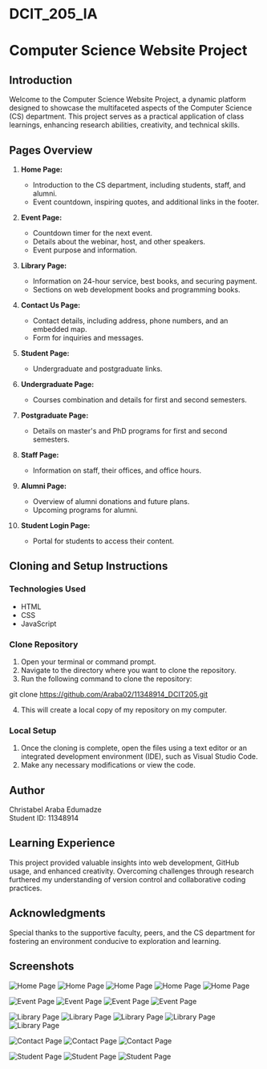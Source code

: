 # DCIT_205_IA

# Computer Science Website Project

## Introduction

Welcome to the Computer Science Website Project, a dynamic platform designed to showcase the multifaceted aspects of the Computer Science (CS) department. This project serves as a practical application of class learnings, enhancing research abilities, creativity, and technical skills.

## Pages Overview

1. **Home Page:**
   - Introduction to the CS department, including students, staff, and alumni.
   - Event countdown, inspiring quotes, and additional links in the footer.

2. **Event Page:**
   - Countdown timer for the next event.
   - Details about the webinar, host, and other speakers.
   - Event purpose and information.

3. **Library Page:**
   - Information on 24-hour service, best books, and securing payment.
   - Sections on web development books and programming books.

4. **Contact Us Page:**
   - Contact details, including address, phone numbers, and an embedded map.
   - Form for inquiries and messages.

5. **Student Page:**
   - Undergraduate and postgraduate links.

6. **Undergraduate Page:**
   - Courses combination and details for first and second semesters.

7. **Postgraduate Page:**
   - Details on master's and PhD programs for first and second semesters.

8. **Staff Page:**
   - Information on staff, their offices, and office hours.

9. **Alumni Page:**
   - Overview of alumni donations and future plans.
   - Upcoming programs for alumni.

10. **Student Login Page:**
    - Portal for students to access their content.

## Cloning and Setup Instructions

### Technologies Used
- HTML
- CSS
- JavaScript

### Clone Repository
1. Open your terminal or command prompt.
2. Navigate to the directory where you want to clone the repository.
3. Run the following command to clone the repository:


git clone https://github.com/Araba02/11348914_DCIT205.git

4. This will create a local copy of my repository on my computer.

### Local Setup
1. Once the cloning is complete, open the files using a text editor or an integrated development environment (IDE), such as Visual Studio Code.
2. Make any necessary modifications or view the code.

## Author

Christabel Araba Edumadze  
Student ID: 11348914

## Learning Experience

This project provided valuable insights into web development, GitHub usage, and enhanced creativity. Overcoming challenges through research furthered my understanding of version control and collaborative coding practices.

## Acknowledgments

Special thanks to the supportive faculty, peers, and the CS department for fostering an environment conducive to exploration and learning.

## Screenshots



![Home Page](screenshots/1.png)
![Home Page](screenshots/2.png)
![Home Page](screenshots/3.png)
![Home Page](screenshots/4.png)
![Home Page](screenshots/5.png)

![Event Page](screenshots/6.png)
![Event Page](screenshots/7.png)
![Event Page](screenshots/8.png)
![Event Page](screenshots/9.png)


![Library Page](screenshots/10.png)
![Library Page](screenshots/11.png)
![Library Page](screenshots/12.png)
![Library Page](screenshots/13.png)
![Library Page](screenshots/14.png)

![Contact Page](screenshots/15.png)
![Contact Page](screenshots/16.png)
![Contact Page](screenshots/17.png)

![Student Page](screenshots/18.png)
![Student Page](screenshots/19.png)
![Student Page](screenshots/20.png)